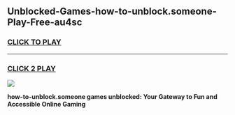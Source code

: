 
## Unblocked-Games-how-to-unblock.someone-Play-Free-au4sc
<h3>
<a href="https://premium76.site?title=how-to-unblock.someone&ref=10A">CLICK TO PLAY</a></h3>
<hr>

<h3>
<a href="https://premium76.site?title=how-to-unblock.someone&ref=10A">CLICK 2 PLAY</a>
  
</h3>

<a href="https://premium76.site?title=how-to-unblock.someone&ref=10A"><img src="https://clearcache.store/games.png"></a>


**how-to-unblock.someone games unblocked: Your Gateway to Fun and Accessible Online Gaming**
